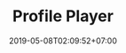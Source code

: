 ---
title: "Profile Player"
date: 2019-05-08T02:09:52+07:00
type: profile-player
layout: profile-player 
---